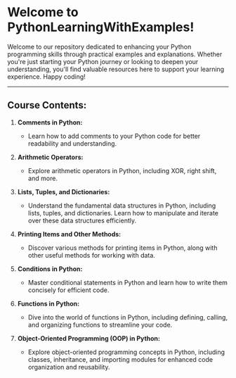 # Welcome to PythonLearningWithExamples!

Welcome to our repository dedicated to enhancing your Python programming skills through practical examples and explanations. Whether you're just starting your Python journey or looking to deepen your understanding, you'll find valuable resources here to support your learning experience. Happy coding!

---

## Course Contents:

1. **Comments in Python:**
   - Learn how to add comments to your Python code for better readability and understanding.

2. **Arithmetic Operators:**
   - Explore arithmetic operators in Python, including XOR, right shift, and more.

3. **Lists, Tuples, and Dictionaries:**
   - Understand the fundamental data structures in Python, including lists, tuples, and dictionaries. Learn how to manipulate and iterate over these data structures efficiently.

4. **Printing Items and Other Methods:**
   - Discover various methods for printing items in Python, along with other useful methods for working with data.

5. **Conditions in Python:**
   - Master conditional statements in Python and learn how to write them concisely for efficient code.

6. **Functions in Python:**
   - Dive into the world of functions in Python, including defining, calling, and organizing functions to streamline your code.

7. **Object-Oriented Programming (OOP) in Python:**
   - Explore object-oriented programming concepts in Python, including classes, inheritance, and importing modules for enhanced code organization and reusability.

